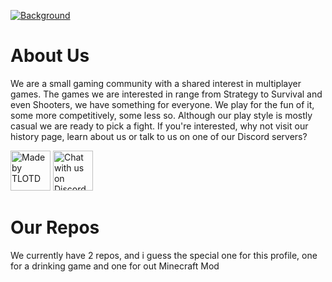 [![Background](https://tlotd.net/u/social_media_page/tlotd/background.png 'Background')](https://tlotd.net/u/tlotd)
# About Us

We are a small gaming community with a shared interest in multiplayer games. The games we are interested in range from Strategy to Survival and even Shooters, we have something for everyone. We play for the fun of it, some more competitively, some less so. Although our play style is mostly casual we are ready to pick a fight. If you're interested, why not visit our history page, learn about us or talk to us on one of our Discord servers?

<a href="https://tlotd.net"><img src="https://tlotd.net/minecraft/mod/tlotd-made.png" height="64" alt="Made by TLOTD"/></a>
<a href="https://discord.gg/qrdQReN"><img src="https://tlotd.net/minecraft/mod/chat_with_us_on_discord.svg" height="64" alt="Chat with us on Discord"/></a>

# Our Repos
We currently have 2 repos, and i guess the special one for this profile, one for a drinking game and one for out Minecraft Mod
